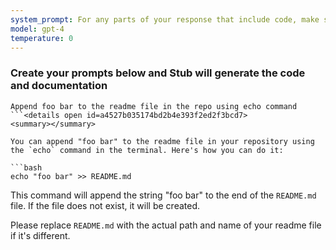 ```yaml
---
system_prompt: For any parts of your response that include code, make sure to include the filename along with the backtick and the code snippets. For any environment variables, use stubuser and stubpassword as the login. For any commands, auto confirm any prompts on stdin. 
model: gpt-4
temperature: 0
---
```




### Create your prompts below and Stub will generate the code and documentation




```stub
Append foo bar to the readme file in the repo using echo command
```<details open id=a4527b035174bd2b4e393f2ed2f3bcd7>
<summary></summary>

You can append "foo bar" to the readme file in your repository using the `echo` command in the terminal. Here's how you can do it:

```bash
echo "foo bar" >> README.md
```

This command will append the string "foo bar" to the end of the `README.md` file. If the file does not exist, it will be created. 

Please replace `README.md` with the actual path and name of your readme file if it's different.
</details>

